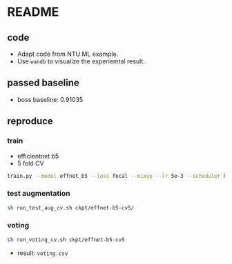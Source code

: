 # README

## code

* Adapt code from NTU ML example.
* Use `wandb` to visualize the experiemtal result.

## passed baseline

* boss baseline:  0.91035

## reproduce

### train

* efficientnet b5
*  5 fold CV
```sh
train.py --model effnet_b5 --loss focal --mixup --lr 5e-3 --scheduler ReduceLROnPlateau --exp_name effnet-b5-cv5 --cv 5 --gpuid 0
```

### test augmentation

```sh
sh run_test_aug_cv.sh ckpt/effnet-b5-cv5/
```

### voting

```sh
sh run_voting_cv.sh ckpt/effnet-b5-cv5
```
* result: `voting.csv`